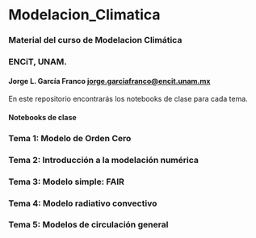 # Modelacion_Climatica
### Material del curso de Modelacion Climática
### ENCiT, UNAM. 
#### Jorge L. García Franco jorge.garciafranco@encit.unam.mx

En este repositorio encontrarás los notebooks de clase para cada tema. 

#### Notebooks de clase

### Tema 1: Modelo de Orden Cero
### Tema 2: Introducción a la modelación numérica
### Tema 3: Modelo simple: FAIR
### Tema 4: Modelo radiativo convectivo
### Tema 5: Modelos de circulación general
